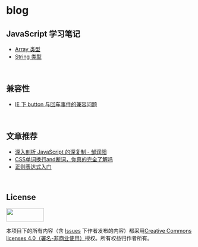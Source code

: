 # blog

## JavaScript 学习笔记

 - [Array 类型](https://github.com/ElvisNam/blog/issues/1)
 - [String 类型](https://github.com/ElvisNam/blog/issues/2)
 
<br>

## 兼容性

 - [IE 下 button 与回车事件的兼容问题](https://github.com/ElvisNam/blog/issues/3)
 
<br>

## 文章推荐

 - [深入剖析 JavaScript 的深复制 - 邹润阳](http://jerryzou.com/posts/dive-into-deep-clone-in-javascript/)
 - [CSS单词换行and断词，你真的完全了解吗](http://www.alloyteam.com/2016/05/css-word-for-word-breaker-do-you-really-understand/)
 - [正则表达式入门](http://deerchao.net/tutorials/regex/regex.htm) 
 
<br>

## License
<img src="https://cloud.githubusercontent.com/assets/12369819/25260663/6312a8ac-2680-11e7-931f-835d0776cace.png" width="101" height="35.5">

本项目下的所有内容（含 [Issues](https://github.com/ElvisNam/blog/issues) 下作者发布的内容）都采用[Creative Commons licenses 4.0（署名-非商业使用）](https://creativecommons.org/licenses/by-nc/3.0/deed.zh)授权。所有权益归作者所有。

